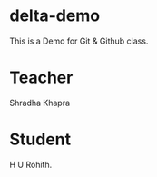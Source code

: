 # delta-demo
This is a Demo for Git &amp; Github class.

# Teacher
Shradha Khapra

# Student
H U Rohith.
